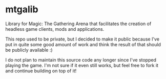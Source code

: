 # mtgalib
Library for Magic: The Gathering Arena that facilitates the creation of headless game clients, mods and applications. 

This repo used to be private, but I decided to make it public because I've put in quite some good amount of work and think the result of that should be publicly available :)

I do not plan to maintain this source code any longer since I've stopped playing the game.
I'm not sure if it even still works, but feel free to fork it and continue building on top of it!
